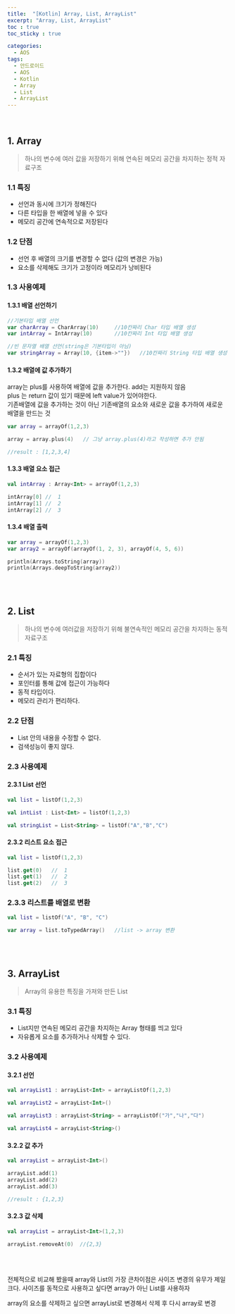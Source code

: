```yaml
---
title:  "[Kotlin] Array, List, ArrayList"
excerpt: "Array, List, ArrayList"
toc : true
toc_sticky : true

categories:
  - AOS
tags: 
  - 안드로이드 
  - AOS
  - Kotlin
  - Array
  - List
  - ArrayList
---
```


<br/>

## 1. Array

 > 하나의 변수에 여러 값을 저장하기 위해 연속된 메모리 공간을 차지하는 정적 자료구조

### 1.1 특징

 - 선언과 동시에 크기가 정해진다
 - 다른 타입을 한 배열에 넣을 수 있다
 - 메모리 공간에 연속적으로 저장된다


### 1.2 단점

 - 선언 후 배열의 크기를 변경할 수 없다 (값의 변경은 가능)
 - 요소를 삭제해도 크기가 고정이라 메모리가 낭비된다


### 1.3 사용예제

#### 1.3.1 배열 선언하기

```kotlin
//기본타입 배열 선언
var charArray = CharArray(10)     //10칸짜리 Char 타입 배열 생성
var intArray = IntArray(10)       //10칸짜리 Int 타입 배열 생성

//빈 문자열 배열 선언(string은 기본타입이 아님)
var stringArray = Array(10, {item->""})   //10칸짜리 String 타입 배열 생성
```

#### 1.3.2 배열에 값 추가하기

array는 plus를 사용하여 배열에 값을 추가한다. add는 지원하지 않음<br/>
plus 는 return 값이 있기 때문에 left value가 있어야한다.<br/>
기존배열에 값을 추가하는 것이 아닌 기존배열의 요소와 새로운 값을 추가하여 새로운 배열을 만드는 것

```kotlin
var array = arrayOf(1,2,3)

array = array.plus(4)   // 그냥 array.plus(4)라고 작성하면 추가 안됨

//result : [1,2,3,4]
```

#### 1.3.3 배열 요소 접근

```kotlin
val intArray : Array<Int> = arrayOf(1,2,3)

intArray[0] //  1
intArray[1] //  2
intArray[2] //  3
```

#### 1.3.4 배열 출력

```kotlin
var array = arrayOf(1,2,3)
var array2 = arrayOf(arrayOf(1, 2, 3), arrayOf(4, 5, 6))

println(Arrays.toString(array))
println(Arrays.deepToString(array2))
```

<br/><br/>

## 2. List

 > 하나의 변수에 여러값을 저장하기 위해 불연속적인 메모리 공간을 차지하는 동적 자료구조

### 2.1 특징

 - 순서가 있는 자료형의 집합이다
 - 포인터를 통해 값에 접근이 가능하다
 - 동적 타입이다.
 - 메모리 관리가 편리하다.


### 2.2 단점

 - List 안의 내용을 수정할 수 없다.
 - 검색성능이 좋지 않다.


### 2.3 사용예제

#### 2.3.1 List 선언

```kotlin
val list = listOf(1,2,3)

val intList : List<Int> = listOf(1,2,3)

val stringList = List<String> = listOf("A","B","C")
```

#### 2.3.2 리스트 요소 접근

```kotlin
val list = listOf(1,2,3)

list.get(0)   //  1
list.get(1)   //  2
list.get(2)   //  3
```

### 2.3.3 리스트를 배열로 변환

```kotlin
val list = listOf("A", "B", "C")

var array = list.toTypedArray()   //list -> array 변환
```

<br/><br/>

## 3. ArrayList

> Array의 유용한 특징을 가져와 만든 List

### 3.1 특징

 - List지만 연속된 메모리 공간을 차지하는 Array 형태를 띄고 있다
 - 자유롭게 요소를 추가하거나 삭제할 수 있다.


### 3.2 사용예제

#### 3.2.1 선언

```kotlin
val arrayList1 : arrayList<Int> = arrayListOf(1,2,3)

val arrayList2 = arrayList<Int>()

val arrayList3 : arrayList<String> = arrayListOf("가","나","다")

val arrayList4 = arrayList<String>()
```

#### 3.2.2 값 추가

```kotlin
val arrayList = arrayList<Int>()

arrayList.add(1)
arrayList.add(2)
arrayList.add(3)

//result : {1,2,3}
```

#### 3.2.3 값 삭제

```kotlin
val arrayList = arrayList<Int>(1,2,3)

arrayList.removeAt(0)  //{2,3}
```


<br/><br/>


전체적으로 비교해 봤을때 array와 List의 가장 큰차이점은 사이즈 변경의 유무가 제일 크다.
사이즈를 동적으로 사용하고 싶다면 array가 아닌 List를 사용하자

array의 요소를 삭제하고 싶으면 arrayList로 변경해서 삭제 후 다시 array로 변경


